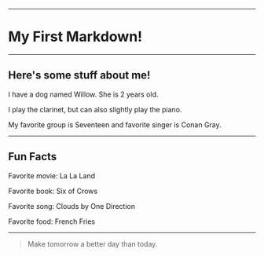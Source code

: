 
---
# My First Markdown!

---
## Here's some stuff about me!

I have a dog named Willow. She is 2 years old. 

I play the clarinet, but can also slightly play the piano. 

My favorite group is Seventeen and favorite singer is Conan Gray. 

---
## Fun Facts

Favorite movie: La La Land

Favorite book: Six of Crows

Favorite song: Clouds by One Direction

Favorite food: French Fries

---

> Make tomorrow a better day than today. 






[^1]: This is the footnote.

